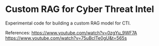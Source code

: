 # Custom RAG for Cyber Threat Intel

Experimental code for building a custom RAG model for CTI. 

References:
https://www.youtube.com/watch?v=0zgYu_9WF7A
https://www.youtube.com/watch?v=75uBcITe0gU&t=565s